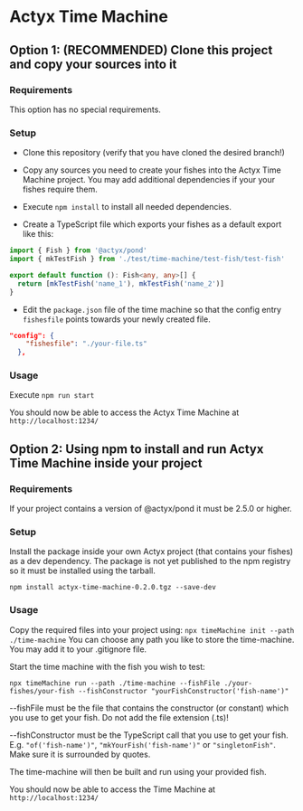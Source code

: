 # Actyx Time Machine

## Option 1: (RECOMMENDED) Clone this project and copy your sources into it 

### Requirements

This option has no special requirements.

### Setup

* Clone this repository (verify that you have cloned the desired branch!)

* Copy any sources you need to create your fishes into the Actyx Time Machine project. You may add additional dependencies if your your fishes require them.

* Execute `npm install` to install all needed dependencies.

* Create a TypeScript file which exports your fishes as a default export like this:


```typescript
import { Fish } from '@actyx/pond'
import { mkTestFish } from './test/time-machine/test-fish/test-fish'

export default function (): Fish<any, any>[] {
  return [mkTestFish('name_1'), mkTestFish('name_2')]
}
```

* Edit the `package.json` file of the time machine so that the config entry `fishesfile` points towards your newly created file.
```json
"config": {
    "fishesfile": "./your-file.ts"
  },
```

### Usage

Execute `npm run start`

You should now be able to access the Actyx Time Machine at `http://localhost:1234/`

## Option 2: Using npm to install and run Actyx Time Machine inside your project

### Requirements

If your project contains a version of @actyx/pond it must be 2.5.0 or higher.

### Setup

Install the package inside your own Actyx project (that contains your fishes) as a dev dependency.
The package is not yet published to the npm registry so it must be installed using the tarball.

`npm install actyx-time-machine-0.2.0.tgz --save-dev`

### Usage

Copy the required files into your project using:
`npx timeMachine init --path ./time-machine`
You can choose any path you like to store the time-machine. You may add it to your .gitignore file.

Start the time machine with the fish you wish to test:

`npx timeMachine run --path ./time-machine --fishFile ./your-fishes/your-fish --fishConstructor "yourFishConstructor('fish-name')"`

--fishFile must be the file that contains the constructor (or constant) which you use to get your fish. Do not add the file extension (.ts)!

--fishConstructor must be the TypeScript call that you use to get your fish. E.g. `"of('fish-name')"`, `"mkYourFish('fish-name')"` or `"singletonFish"`.
Make sure it is surrounded by quotes.

The time-machine will then be built and run using your provided fish.

You should now be able to access the Time Machine at `http://localhost:1234/`

